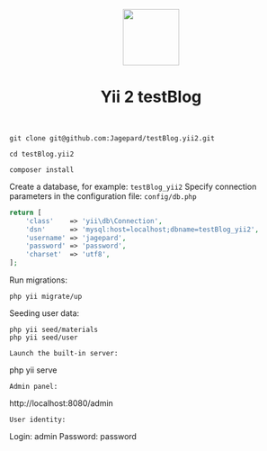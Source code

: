 <p align="center">
    <a href="https://github.com/yiisoft" target="_blank">
        <img src="https://avatars0.githubusercontent.com/u/993323" height="100px">
    </a>
    <h1 align="center">Yii 2 testBlog</h1>
    <br>
</p>

```
git clone git@github.com:Jagepard/testBlog.yii2.git
```
```
cd testBlog.yii2
```
```
composer install
```

Create a database, for example: ```testBlog_yii2```
Specify connection parameters in the configuration file: ```config/db.php```
```php
return [
    'class'    => 'yii\db\Connection',
    'dsn'      => 'mysql:host=localhost;dbname=testBlog_yii2',
    'username' => 'jagepard',
    'password' => 'password',
    'charset'  => 'utf8',
];
```

Run migrations:
```
php yii migrate/up
```
Seeding user data:
```
php yii seed/materials
php yii seed/user
```
```
Launch the built-in server:
```
php yii serve
```
Admin panel:
```
http://localhost:8080/admin
```
User identity:
```
Login: admin
Password: password
```
